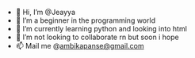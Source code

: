 - 👋 Hi, I’m @Jeayya 
- 👀 I’m a beginner in the programming world
- 🌱 I’m currently learning python and looking into html
- 💞️ I’m not looking to collaborate rn but soon i hope
- 📫 Mail me @ambikapanse@gmail.com

<!---
Jeayya/Jeayya is a ✨ special ✨ repository because its `README.md` (this file) appears on your GitHub profile.
You can click the Preview link to take a look at your changes.
--->
